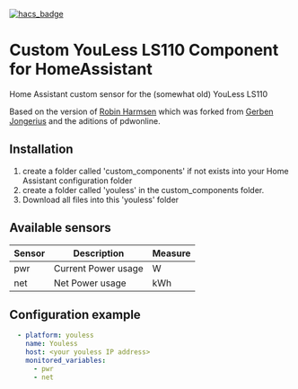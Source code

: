 [![hacs_badge](https://img.shields.io/badge/HACS-Default-orange.svg)](https://github.com/custom-components/hacs)  
# Custom YouLess LS110 Component for HomeAssistant
Home Assistant custom sensor for the (somewhat old) YouLess LS110

Based on the version of [Robin Harmsen](https://github.com/reharmsen/hass-youless-component) which was forked from [Gerben Jongerius](https://bitbucket.org/jongsoftdev/youless) and the aditions of pdwonline.

## Installation
1) create a folder called 'custom_components' if not exists into your Home Assistant configuration folder
2) create a folder called 'youless' in the custom_components folder. 
3) Download all files into this 'youless' folder

## Available sensors

 Sensor | Description | Measure
  --- | --- | --- 
  pwr | Current Power usage | W 
  net | Net Power usage | kWh 


## Configuration example

```yaml
  - platform: youless
    name: Youless
    host: <your youless IP address>
    monitored_variables:
      - pwr
      - net
```
